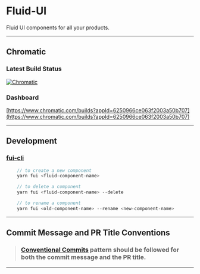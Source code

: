 # Fluid-UI

Fluid UI components for all your products.

---

## Chromatic

### Latest Build Status

[![Chromatic](https://github.com/CreatorsView/fluid-ui/actions/workflows/chromatic.yml/badge.svg)](https://github.com/CreatorsView/fluid-ui/actions/workflows/chromatic.yml)

### Dashboard

[https://www.chromatic.com/builds?appId=6250966ce063f2003a50b707](https://www.chromatic.com/builds?appId=6250966ce063f2003a50b707)

---

## Development

### [fui-cli](https://github.com/CreatorsView/fluid-ui/blob/main/scripts/fui-cli.js)

```c
    // to create a new component
    yarn fui <fluid-component-name>

    // to delete a component
    yarn fui <fluid-component-name> --delete

    // to rename a component
    yarn fui <old-component-name> --rename <new-component-name>
```

---

## Commit Message and PR Title Conventions

> ### [Conventional Commits](https://www.conventionalcommits.org/en/v1.0.0/#specification) pattern should be followed for both the commit message and the PR title.

---
